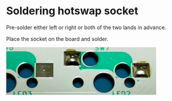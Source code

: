 # Soldering hotswap socket

Pre-solder either left or right or both of the two lands in advance.

Place the socket on the board and solder.

<img src="../img/hotswap-socket01.jpg" width="80%">